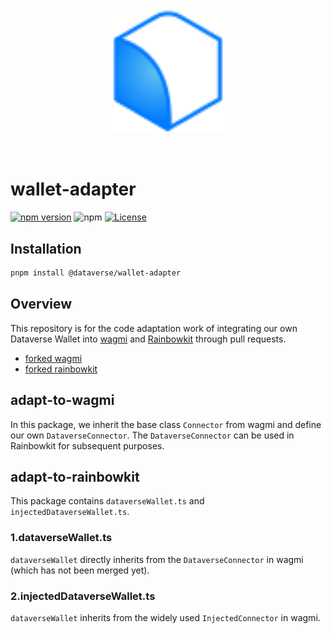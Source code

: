 
<br/>
<p align="center">
<a href=" " target="_blank">
<img src="https://github.com/dataverse-os/dataverse-connector/raw/main/logo.svg" width="180" alt="Dataverse logo">
</a >
</p >
<br/>

# wallet-adapter

[![npm version](https://img.shields.io/npm/v/@dataverse/wallet-adapter.svg)](https://www.npmjs.com/package/@dataverse/wallet-adapter)
![npm](https://img.shields.io/npm/dw/@dataverse/wallet-adapter)
[![License](https://img.shields.io/npm/l/@dataverse/wallet-adapter.svg)](https://github.com/dataverse-os/wallet-adapter/blob/main/LICENSE.md)

## Installation

```bash
pnpm install @dataverse/wallet-adapter
```

## Overview

This repository is for the code adaptation work of integrating our own Dataverse
Wallet into [wagmi](https://github.com/wagmi-dev/references) and
[Rainbowkit](https://github.com/rainbow-me/rainbowkit) through pull requests.

- [forked wagmi](https://github.com/dataverse-os/wagmi-references)
- [forked rainbowkit](https://github.com/dataverse-os/rainbowkit)

## adapt-to-wagmi

In this package, we inherit the base class `Connector` from wagmi and define our
own `DataverseConnector`. The `DataverseConnector` can be used in Rainbowkit for
subsequent purposes.

## adapt-to-rainbowkit

This package contains `dataverseWallet.ts` and `injectedDataverseWallet.ts`.

### 1.dataverseWallet.ts

`dataverseWallet` directly inherits from the `DataverseConnector` in wagmi
(which has not been merged yet).

### 2.injectedDataverseWallet.ts

`dataverseWallet` inherits from the widely used `InjectedConnector` in wagmi.

